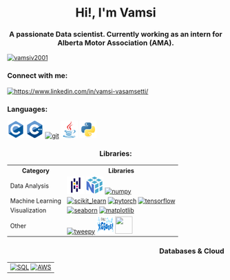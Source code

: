 <h1 align="center">Hi!, I'm Vamsi</h1>
<h3 align="center">A passionate Data scientist. Currently working as an intern for Alberta Motor Association (AMA).</h3>

<p align="left"> <a href="https://github.com/ryo-ma/github-profile-trophy"><img src="https://github-profile-trophy.vercel.app/?username=vamsiv2001" alt="vamsiv2001" /></a> </p>

<h3 align="left">Connect with me:</h3>
<p align="left">
<a href="https://linkedin.com/in/https://www.linkedin.com/in/vamsi-vasamsetti/" target="blank"><img align="center" src="https://raw.githubusercontent.com/rahuldkjain/github-profile-readme-generator/master/src/images/icons/Social/linked-in-alt.svg" alt="https://www.linkedin.com/in/vamsi-vasamsetti/" height="30" width="40" /></a>
</p>


<div class="container">
  <div>
    <h3 align="left">Languages:</h3>
    <a href="https://www.cprogramming.com/" target="_blank" rel="noreferrer"><img src="https://raw.githubusercontent.com/devicons/devicon/master/icons/c/c-original.svg" alt="c" width="40" height="40"/></a>
    <a href="https://www.w3schools.com/cpp/" target="_blank" rel="noreferrer"><img src="https://raw.githubusercontent.com/devicons/devicon/master/icons/cplusplus/cplusplus-original.svg" alt="cplusplus" width="40" height="40"/></a>
    <a href="https://git-scm.com/" target="_blank" rel="noreferrer"><img src="https://www.vectorlogo.zone/logos/git-scm/git-scm-icon.svg" alt="git" width="40" height="40"/></a>
    <a href="https://www.java.com" target="_blank" rel="noreferrer"><img src="https://raw.githubusercontent.com/devicons/devicon/master/icons/java/java-original.svg" alt="java" width="40" height="40"/></a>
    <a href="https://www.python.org" target="_blank" rel="noreferrer"><img src="https://raw.githubusercontent.com/devicons/devicon/master/icons/python/python-original.svg" alt="python" width="40" height="40"/></a>
  </div>

  <div>
    <h3 align="center">Libraries:</h3>
    <table class="center">
      <tr>
        <th>Category</th>
        <th>Libraries</th>
      </tr>
      <tr>
        <td>Data Analysis</td>
        <td>
          <a href="https://pandas.pydata.org/" target="_blank" rel="noreferrer"><img src="https://raw.githubusercontent.com/devicons/devicon/2ae2a900d2f041da66e950e4d48052658d850630/icons/pandas/pandas-original.svg" alt="pandas" width="40" height="40"/></a>
          <a href="https://numpy.org/" target="_blank" rel="noreferrer"><img src="https://raw.githubusercontent.com/devicons/devicon/master/icons/numpy/numpy-original.svg" alt="numpy" width="40" height="40"/></a>
          <a href="https://scipy.org/" target="_blank" rel="noreferrer"><img src="https://hackr.io/blog/media/scipy.png" alt="numpy" width="60" height="40"/></a>
        </td>
      </tr>
      <tr>
        <td>Machine Learning</td>
        <td>
          <a href="https://scikit-learn.org/" target="_blank" rel="noreferrer"><img src="https://upload.wikimedia.org/wikipedia/commons/0/05/Scikit_learn_logo_small.svg" alt="scikit_learn" width="40" height="40"/></a>
          <a href="https://pytorch.org/" target="_blank" rel="noreferrer"><img src="https://www.vectorlogo.zone/logos/pytorch/pytorch-icon.svg" alt="pytorch" width="40" height="40"/></a>
          <a href="https://www.tensorflow.org" target="_blank" rel="noreferrer"><img src="https://www.vectorlogo.zone/logos/tensorflow/tensorflow-icon.svg" alt="tensorflow" width="40" height="40"/></a>
        </td>
      </tr>
      <tr>
        <td>Visualization</td>
        <td>
          <a href="https://seaborn.pydata.org/" target="_blank" rel="noreferrer"><img src="https://seaborn.pydata.org/_images/logo-mark-lightbg.svg" alt="seaborn" width="40" height="40"/></a>
          <a href="https://matplotlib.org/" target="_blank" rel="noreferrer"><img src="https://hackr.io/blog/media/matplotlib.png" alt="matplotlib" width="90" height="40"/></a>
        </td>
      </tr>
      <tr>
        <td>Other</td>
        <td>
          <a href="https://www.tweepy.org/" target="_blank" rel="noreferrer"><img src="https://abs.twimg.com/a/1377219190/images/resources/twitter-bird-dark-bgs.png" alt="tweepy" width="40" height="40"/></a>
          <a href="https://xgboost.readthedocs.io/en/stable/" target="_blank" rel="noreferrer"><img src="https://raw.githubusercontent.com/dmlc/dmlc.github.io/master/img/logo-m/xgboost.png" width="40" height="40"/></a>
          <a href="https://requests.readthedocs.io/en/latest/" target="_blank" rel="noreferrer"><img src="https://requests.readthedocs.io/en/latest/_static/requests-sidebar.png" width="40" height="40"/></a>
        </td>
      </tr>
    </table>
  </div>

  <div>
    <h3 align="right">Databases & Cloud</h3>
    <table>
      <tr>
        <td>
          <a href="https://en.wikipedia.org/wiki/Microsoft_SQL_Server" target="_blank" rel="noreferrer"><img src="https://db.cs.uni-tuebingen.de/teaching/ws2223/sql-is-a-programming-language/logo.svg" alt="SQL" width="40" height="40"/></a>
          <a href="https://aws.amazon.com/" target="_blank" rel="noreferrer"><img src="https://upload.wikimedia.org/wikipedia/commons/thumb/9/93/Amazon_Web_Services_Logo.svg/1024px-Amazon_Web_Services_Logo.svg.png" alt="AWS" width="40" height="40"/></a>
        </td>
      </tr>
    </table>
  </div>
</div>




